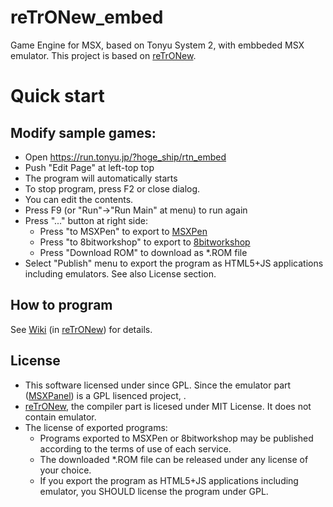 # reTrONew_embed
Game Engine for MSX, based on Tonyu System 2, with embbeded MSX emulator. 
This project is based on [reTrONew](https://github.com/hoge1e3/reTrONew).

# Quick start
## Modify sample games:

- Open https://run.tonyu.jp/?hoge_ship/rtn_embed
- Push "Edit Page" at left-top top
- The program will automatically starts
- To stop program, press F2 or close dialog.
- You can edit the contents.
- Press F9 (or "Run"->"Run Main" at menu) to run again
- Press "..." button at right side: 
  - Press "to MSXPen" to export to [MSXPen](https://msxpen.com/) 
  - Press "to 8bitworkshop" to export to [8bitworkshop](https://8bitworkshop.com/)
  - Press "Download ROM" to download as *.ROM file
- Select "Publish" menu to export the program as HTML5+JS applications including emulators. See also License section.

## How to program

See [Wiki](https://github.com/hoge1e3/reTrONew/wiki) (in [reTrONew](https://github.com/hoge1e3/reTrONew)) for details. 

## License

- This software licensed under since GPL. Since the emulator part ([MSXPanel](https://github.com/hoge1e3/MSXPanel)) is a GPL lisenced project, .
- [reTrONew](https://github.com/hoge1e3/reTrONew), the compiler part is licesed under MIT License. It does not contain emulator.
- The license of exported programs: 
  - Programs exported to MSXPen or 8bitworkshop may be published according to the terms of use of each service.
  - The downloaded *.ROM file can be released under any license of your choice.
  - If you export the program as HTML5+JS applications including emulator, you SHOULD license the program under GPL.

  
